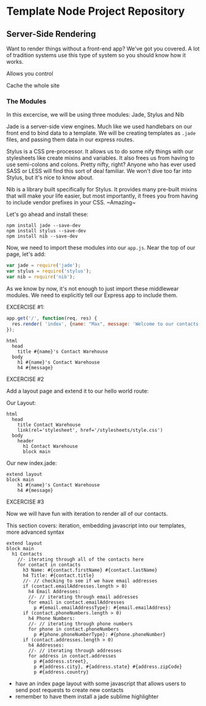 # Template Node Project Repository

## Server-Side Rendering

Want to render things without a front-end app? We've got you covered. A lot of tradition systems use this type of system so you should know how it works.

Allows you control

Cache the whole site

### The Modules

In this excercise, we will be using three modules: Jade, Stylus and Nib

Jade is a server-side view engines. Much like we used handlebars on our front end to bind data to a template. We will be creating templates as `.jade` files, and passing them data in our express routes.

Stylus is a CSS pre-processor. It allows us to do some nify things with our stylesheets like create mixins and variables. It also frees us from having to use semi-colons and colons. Pretty nifty, right? Anyone who has ever used SASS or LESS will find this sort of deal familiar. We won't dive too far into Stylus, but it's nice to know about.

Nib is a library built specifically for Stylus. It provides many pre-built mixins that will make your life easier, but most importantly, it frees you from having to include vendor prefixes in your CSS. ~Amazing~

Let's go ahead and install these:

```
npm install jade --save-dev
npm install stylus --save-dev
npm install nib --save-dev
```

Now, we need to import these modules into our `app.js`. Near the top of our page, let's add:

```javascript
var jade = require('jade');
var stylus = require('stylus');
var nib = require('nib');
```

As we know by now, it's not enough to just import these middlewear modules. We need to explicitly tell our Express app to include them.

EXCERCISE #1:

```javascript
app.get('/', function(req, res) {
  res.render( 'index', {name: "Max", message: 'Welcome to our contacts page! I hope you have a good stay.'});
});
```

```jade
html
  head
    title #{name}'s Contact Warehouse
  body
    h1 #{name}'s Contact Warehouse
    h4 #{message}
```

EXCERCISE #2

Add a layout page and extend it to our hello world route:

Our Layout:

```jade
html
  head
    title Contact Warehouse
    link(rel='stylesheet', href='/stylesheets/style.css')
  body
    header
      h1 Contact Warehouse
      block main
```
Our new index.jade:
```jade
extend layout
block main
    h1 #{name}'s Contact Warehouse
    h4 #{message}
```

EXCERCISE #3

Now we will have fun with iteration to render all of our contacts.

This section covers: iteration, embedding javascript into our templates, more advanced syntax

```jade
extend layout
block main
  h1 Contacts
    //- iterating through all of the contacts here
    for contact in contacts
      h3 Name: #{contact.firstName} #{contact.lastName}
      h4 Title: #{contact.title}
      //- // checking to see if we have email addresses
      if (contact.emailAddresses.length > 0)
        h4 Email Addresses:
        //- // iterating through email addresses
        for email in contact.emailAddresses
          p #{email.emailAddressType}: #{email.emailAddress}
      if (contact.phoneNumbers.length > 0)
        h4 Phone Numbers:
        //- // iterating through phone numbers
        for phone in contact.phoneNumbers
          p #{phone.phoneNumberType}: #{phone.phoneNumber}
      if (contact.addresses.length > 0)
        h4 Addresses:
        //- // iterating through addresses
        for address in contact.addresses
          p #{address.street},
          p #{address.city}, #{address.state} #{address.zipCode}
          p #{address.country}
```


- have an index page layout with some javascript that allows users to send post requests to create new contacts
- remember to have them install a jade sublime highlighter

